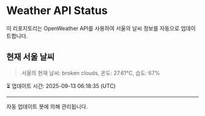 
# Weather API Status

이 리포지토리는 OpenWeather API를 사용하여 서울의 날씨 정보를 자동으로 업데이트합니다.

## 현재 서울 날씨
> 서울의 현재 날씨: broken clouds, 온도: 27.61°C, 습도: 67%

⏳ 업데이트 시간: 2025-09-13 06:18:35 (UTC)

---
자동 업데이트 봇에 의해 관리됩니다.
